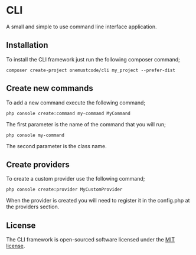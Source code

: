 # CLI
A small and simple to use command line interface application.

## Installation
To install the CLI framework just run the following composer command;

```
composer create-project onemustcode/cli my_project --prefer-dist
```

## Create new commands
To add a new command execute the following command;

```
php console create:command my-command MyCommand
```

The first parameter is the name of the command that you will run;

```
php console my-command
```

The second parameter is the class name.

## Create providers
To create a custom provider use the following command;

```
php console create:provider MyCustomProvider
```

When the provider is created you will need to register it in the config.php at the providers section.

## License
The CLI framework is open-sourced software licensed under the [MIT license](https://opensource.org/licenses/MIT).